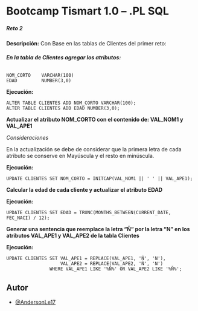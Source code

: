   
# Bootcamp Tismart 1.0 – .PL SQL  
  
##### **Reto 2**

**Descripción:**
Con Base en las tablas de Clientes del primer reto:

###### **En la tabla de Clientes agregar los atributos:**

```
NOM_CORTO    VARCHAR(100)
EDAD         NUMBER(3,0)
```

**Ejecución:**

```
ALTER TABLE CLIENTES ADD NOM_CORTO VARCHAR(100);  
ALTER TABLE CLIENTES ADD EDAD NUMBER(3,0);
```

**Actualizar el atributo NOM_CORTO con el contenido de: VAL_NOM1 y VAL_APE1**

*Consideraciones*

En la actualización se debe de considerar que la primera letra de cada atributo se conserve en Mayúscula y el resto en minúscula.

**Ejecución:**

```
UPDATE CLIENTES SET NOM_CORTO = INITCAP(VAL_NOM1 || ' ' || VAL_APE1);
```

**Calcular la edad de cada cliente y actualizar el atributo EDAD**

**Ejecución:**

```
UPDATE CLIENTES SET EDAD = TRUNC(MONTHS_BETWEEN(CURRENT_DATE, FEC_NACI) / 12);
```

**Generar una sentencia que reemplace la letra “Ñ” por la letra “N” en los atributos VAL_APE1 y VAL_APE2 de la tabla Clientes**

**Ejecución:**

```
UPDATE CLIENTES SET VAL_APE1 = REPLACE(VAL_APE1, 'Ñ', 'N'),   
                    VAL_APE2 = REPLACE(VAL_APE2, 'Ñ', 'N')  
                WHERE VAL_APE1 LIKE '%Ñ%' OR VAL_APE2 LIKE '%Ñ%';
```

## Autor  
  
- [@AndersonLe17](https://github.com/AndersonLe17)